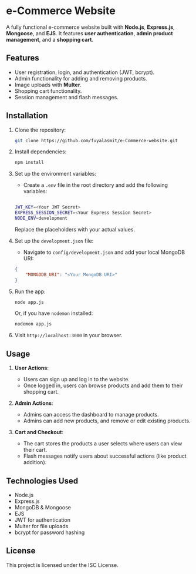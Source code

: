 # e-Commerce Website

A fully functional e-commerce website built with **Node.js**, **Express.js**, **Mongoose**, and **EJS**. It features **user authentication**, **admin product management**, and a **shopping cart**.

## Features
- User registration, login, and authentication (JWT, bcrypt).
- Admin functionality for adding and removing products.
- Image uploads with **Multer**.
- Shopping cart functionality.
- Session management and flash messages.

## Installation

1. Clone the repository:
    ```bash
    git clone https://github.com/fuyalasmit/e-Commerce-website.git
    ```

2. Install dependencies:
    ```bash
    npm install
    ```

3. Set up the environment variables:
    - Create a `.env` file in the root directory and add the following variables:
    ```bash
    
    JWT_KEY=<Your JWT Secret>
    EXPRESS_SESSION_SECRET=<Your Express Session Secret>
    NODE_ENV=development
    ```
    Replace the placeholders with your actual values.

4. Set up the `development.json` file:
    - Navigate to `config/development.json` and add your local MongoDB URI:
    ```json
    {
        "MONGODB_URI": "<Your MongoDB URI>"
    }
    ```

5. Run the app:
    ```bash
    node app.js
    ```
    Or, if you have `nodemon` installed:
    ```bash
    nodemon app.js
    ```

6. Visit `http://localhost:3000` in your browser.

## Usage

1. **User Actions**:
    - Users can sign up and log in to the website.
    - Once logged in, users can browse products and add them to their shopping cart.

2. **Admin Actions**:
    - Admins can access the dashboard to manage products.
    - Admins can add new products, and remove or edit existing products.

3. **Cart and Checkout**:
    - The cart stores the products a user selects where users can view their cart.
    - Flash messages notify users about successful actions (like product addition).

## Technologies Used
- Node.js
- Express.js
- MongoDB & Mongoose
- EJS
- JWT for authentication
- Multer for file uploads
- bcrypt for password hashing

## License
This project is licensed under the ISC License.
